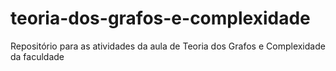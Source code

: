 # teoria-dos-grafos-e-complexidade
Repositório para as atividades da aula de Teoria dos Grafos e Complexidade da faculdade
